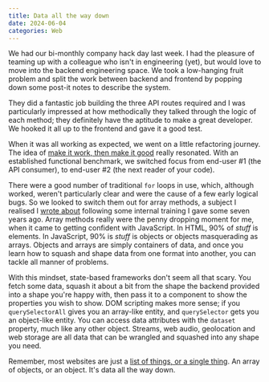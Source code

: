 ```yaml
---
title: Data all the way down
date: 2024-06-04
categories: Web
---
```


We had our bi-monthly company hack day last week. I had the pleasure of teaming up with a colleague who isn't in engineering (yet), but would love to move into the backend engineering space. We took a low-hanging fruit problem and split the work between backend and frontend by popping down some post-it notes to describe the system.

They did a fantastic job building the three API routes required and I was particularly impressed at how methodically they talked through the logic of each method; they definitely have the aptitude to make a great developer. We hooked it all up to the frontend and gave it a good test.

When it was all working as expected, we went on a little refactoring journey. The idea of [make it work, then make it good](https://medium.com/swlh/coding-faster-make-it-work-then-make-it-good-6aa988ebd8ab) really resonated. With an established functional benchmark, we switched focus from end-user #1 (the API consumer), to end-user #2 (the next reader of your code).

There were a good number of traditional `for` loops in use, which, although worked, weren't particularly clear and were the cause of a few early logical bugs. So we looked to switch them out for array methods, a subject I realised I [wrote about](/blog/more-js#array-methods) following some internal training I gave some seven years ago. Array methods really were the penny dropping moment for me, when it came to getting confident with JavaScript. In HTML, 90% of _stuff_ is elements. In JavaScript, 90% is _stuff_ is objects or objects masquerading as arrays. Objects and arrays are simply containers of data, and once you learn how to squash and shape data from one format into another, you can tackle all manner of problems.

With this mindset, state-based frameworks don't seem all that scary. You fetch some data, squash it about a bit from the shape the backend provided into a shape you're happy with, then pass it to a component to show the properties you wish to show. DOM scripting makes more sense; if you `querySelectorAll` gives you an array-like entity, and `querySelector` gets you an object-like entity. You can access data attributes with the `dataset` property, much like any other object. Streams, web audio, geolocation and web storage are all data that can be wrangled and squashed into any shape you need.

Remember, most websites are just a [list of things, or a single thing](/blog/city-life/#:~:text=We%20kid%20ourselves,it%20than%20that.). An array of objects, or an object. It's data all the way down.